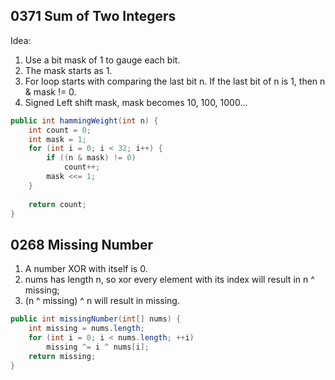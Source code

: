 ## 0371 Sum of Two Integers
Idea: 
1. Use a bit mask of 1 to gauge each bit. 
2. The mask starts as 1.
3. For loop starts with comparing the last bit n. If the last bit of n is 1, then n & mask != 0.
4. Signed Left shift mask, mask becomes 10, 100, 1000...
```java
public int hammingWeight(int n) {
    int count = 0;
    int mask = 1;
    for (int i = 0; i < 32; i++) {
        if ((n & mask) != 0) 
            count++;
        mask <<= 1;
    }
    
    return count;
}
```
## 0268 Missing Number
1. A number XOR with itself is 0.
2. nums has length n, so xor every element with its index will result in n ^ missing;
3. (n ^ missing) ^ n will result in missing.
```java
public int missingNumber(int[] nums) {
    int missing = nums.length;
    for (int i = 0; i < nums.length; ++i) 
        missing ^= i ^ nums[i];
    return missing;
}
```
